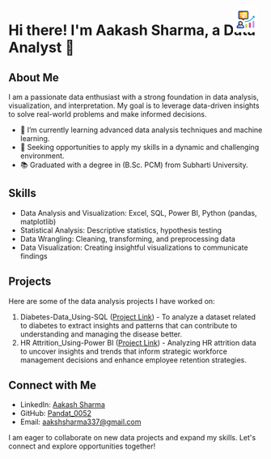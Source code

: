 <div style="position: relative;">
  <img src="https://github.com/Pandat-0052/Pandat-0052/blob/main/strategic-consulting.gif" alt="Small GIF" style="position: absolute; top: 10px; right: 10px; width: 50px; height: 50px;">
</div>


# Hi there! I'm Aakash Sharma, a Data Analyst 👋

## About Me
I am a passionate data enthusiast with a strong foundation in data analysis, visualization, and interpretation. My goal is to leverage data-driven insights to solve real-world problems and make informed decisions.

- 🌱 I’m currently learning advanced data analysis techniques and machine learning.
- 💼 Seeking opportunities to apply my skills in a dynamic and challenging environment.
- 📚 Graduated with a degree in (B.Sc. PCM) from Subharti University.

## Skills
- Data Analysis and Visualization: Excel, SQL, Power BI, Python (pandas, matplotlib)
- Statistical Analysis: Descriptive statistics, hypothesis testing
- Data Wrangling: Cleaning, transforming, and preprocessing data
- Data Visualization: Creating insightful visualizations to communicate findings

## Projects
Here are some of the data analysis projects I have worked on:
1. Diabetes-Data_Using-SQL ([Project Link](https://github.com/Pandat-0052/Diabetes-Data-Analysis-using-SQL)) - To analyze a dataset related to diabetes to extract insights and patterns that can contribute to understanding and managing the disease better.
2. HR Attrition_Using-Power BI ([Project Link](https://github.com/Pandat-0052/HR_Attrition)) - Analyzing HR attrition data to uncover insights and trends that inform strategic workforce management decisions and  enhance employee retention strategies.

## Connect with Me
- LinkedIn: [Aakash Sharma](www.linkedin.com/in/aakash-sharma-0052aakash)
- GitHub: [Pandat_0052](https://github.com/Pandat-0052)
- Email: aakshsharma337@gmail.com

I am eager to collaborate on new data projects and expand my skills. Let's connect and explore opportunities together!
